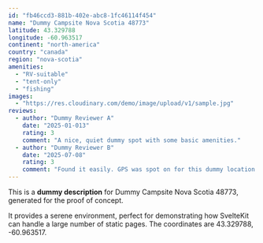 ```yaml
---
id: "fb46ccd3-881b-402e-abc8-1fc46114f454"
name: "Dummy Campsite Nova Scotia 48773"
latitude: 43.329788
longitude: -60.963517
continent: "north-america"
country: "canada"
region: "nova-scotia"
amenities:
  - "RV-suitable"
  - "tent-only"
  - "fishing"
images:
  - "https://res.cloudinary.com/demo/image/upload/v1/sample.jpg"
reviews:
  - author: "Dummy Reviewer A"
    date: "2025-01-013"
    rating: 3
    comment: "A nice, quiet dummy spot with some basic amenities."
  - author: "Dummy Reviewer B"
    date: "2025-07-08"
    rating: 3
    comment: "Found it easily. GPS was spot on for this dummy location."
---
```


This is a **dummy description** for Dummy Campsite Nova Scotia 48773, generated for the proof of concept.

It provides a serene environment, perfect for demonstrating how SvelteKit can handle a large number of static pages. The coordinates are 43.329788, -60.963517.
